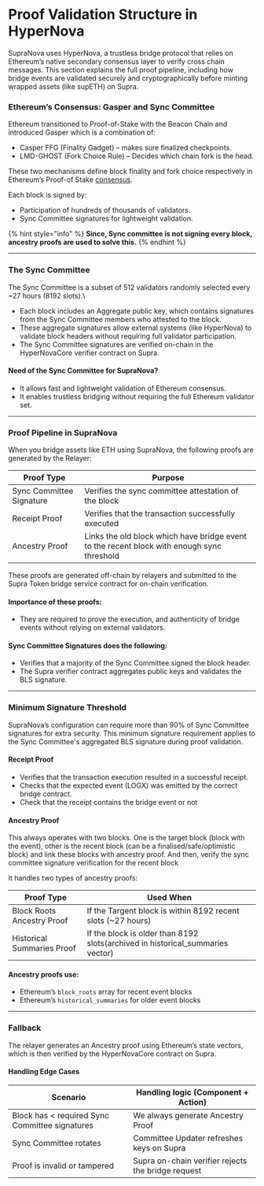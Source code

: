 # Proof Validation Structure in HyperNova

SupraNova uses HyperNova, a trustless bridge protocol that relies on Ethereum’s native secondary consensus layer to verify cross chain messages. This section explains the full proof pipeline, including how bridge events are validated securely and cryptographically before minting wrapped assets (like supETH) on Supra.

### Ethereum’s Consensus: Gasper and Sync Committee

Ethereum transitioned to Proof-of-Stake with the Beacon Chain and introduced Gasper which is a combination of:

* Casper FFG (Finality Gadget) – makes sure finalized checkpoints.
* LMD-GHOST (Fork Choice Rule) – Decides which chain fork is the head.

These two mechanisms define block finality and fork choice respectively in Ethereum’s Proof-of Stake [consensus](workflow-of-hypernova-bridging-within-supranova.md).&#x20;

Each block is signed by:

* Participation of hundreds of thousands of validators.
* Sync Committee signatures for lightweight validation.

{% hint style="info" %}
**Since, Sync committee is not signing every block, ancestry proofs are used to solve this.**
{% endhint %}

***

### The Sync Committee

The Sync Committee is a subset of 512 validators randomly selected every \~27 hours (8192 slots).\


* Each block includes an Aggregate public key, which contains signatures from the Sync Committee members who attested to the block.
* These aggregate signatures allow external systems (like HyperNova) to validate block headers without requiring full validator participation.
* The Sync Committee signatures are verified on-chain in the HyperNovaCore verifier contract on Supra.

#### Need of the Sync Committee for SupraNova?

* It allows fast and lightweight validation of Ethereum consensus.
* It enables trustless bridging without requiring the full Ethereum validator set.

***

### Proof Pipeline in SupraNova

When you bridge assets like ETH using SupraNova, the following proofs are generated by the Relayer:

| Proof Type               | Purpose                                                                                    |
| ------------------------ | ------------------------------------------------------------------------------------------ |
| Sync Committee Signature | Verifies the sync committee attestation of the block                                       |
| Receipt Proof            | Verifies that the transaction successfully executed                                        |
| Ancestry Proof           | Links the old block which have bridge event to the recent block with enough sync threshold |

These proofs are generated off-chain by relayers and submitted to the Supra Token bridge service contract for on-chain verification.

#### **Importance of these proofs:**

* They are required to prove the execution, and authenticity of bridge events without relying on external validators.

#### **Sync Committee Signatures does the following:**

* Verifies that a majority of the Sync Committee signed the block header.
* The Supra verifier contract aggregates public keys and validates the BLS signature.

***

### Minimum Signature Threshold

SupraNova’s configuration can require more than 90% of Sync Committee signatures for extra security. This minimum signature requirement applies to the Sync Committee's aggregated BLS signature during proof validation.

#### Receipt Proof

* Verifies that the transaction execution resulted in a successful receipt.
* Checks that the expected event (LOGX) was emitted by the correct bridge contract.
* Check that the receipt contains the bridge event or not

#### Ancestry Proof

This always operates with two blocks. One is the target block (block with the event), other is the recent block (can be a finalised/safe/optimistic block) and link these blocks with ancestry proof. And then, verify the sync committee signature verification for the recent block

It handles two types of ancestry proofs:

| Proof Type                 | Used When                                                                        |
| -------------------------- | -------------------------------------------------------------------------------- |
| Block Roots Ancestry Proof | If the Targent block is within 8192 recent slots (\~27 hours)                    |
| Historical Summaries Proof | If the block is older  than 8192 slots(archived in historical\_summaries vector) |

#### Ancestry proofs use:

* Ethereum’s `block_roots` array for recent event blocks
* Ethereum’s `historical_summaries` for older event blocks

***

### Fallback

The relayer generates an Ancestry proof using Ethereum’s state vectors, which is then verified by the HyperNovaCore contract on Supra.

#### Handling Edge Cases

| Scenario                                       | Handling logic (Component + Action)                |
| ---------------------------------------------- | -------------------------------------------------- |
| Block has < required Sync Committee signatures | We always generate Ancestry Proof                  |
| Sync Committee rotates                         | Committee Updater refreshes keys on Supra          |
| Proof is invalid or tampered                   | Supra on-chain verifier rejects the bridge request |
